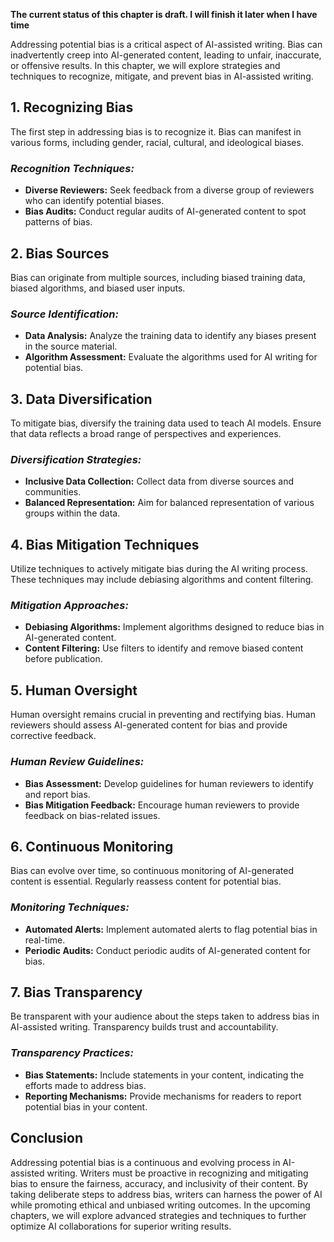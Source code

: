 **The current status of this chapter is draft. I will finish it later when I have time**

Addressing potential bias is a critical aspect of AI-assisted writing. Bias can inadvertently creep into AI-generated content, leading to unfair, inaccurate, or offensive results. In this chapter, we will explore strategies and techniques to recognize, mitigate, and prevent bias in AI-assisted writing.

**1. Recognizing Bias**
-----------------------

The first step in addressing bias is to recognize it. Bias can manifest in various forms, including gender, racial, cultural, and ideological biases.

### *Recognition Techniques:*

* **Diverse Reviewers:** Seek feedback from a diverse group of reviewers who can identify potential biases.
* **Bias Audits:** Conduct regular audits of AI-generated content to spot patterns of bias.

**2. Bias Sources**
-------------------

Bias can originate from multiple sources, including biased training data, biased algorithms, and biased user inputs.

### *Source Identification:*

* **Data Analysis:** Analyze the training data to identify any biases present in the source material.
* **Algorithm Assessment:** Evaluate the algorithms used for AI writing for potential bias.

**3. Data Diversification**
---------------------------

To mitigate bias, diversify the training data used to teach AI models. Ensure that data reflects a broad range of perspectives and experiences.

### *Diversification Strategies:*

* **Inclusive Data Collection:** Collect data from diverse sources and communities.
* **Balanced Representation:** Aim for balanced representation of various groups within the data.

**4. Bias Mitigation Techniques**
---------------------------------

Utilize techniques to actively mitigate bias during the AI writing process. These techniques may include debiasing algorithms and content filtering.

### *Mitigation Approaches:*

* **Debiasing Algorithms:** Implement algorithms designed to reduce bias in AI-generated content.
* **Content Filtering:** Use filters to identify and remove biased content before publication.

**5. Human Oversight**
----------------------

Human oversight remains crucial in preventing and rectifying bias. Human reviewers should assess AI-generated content for bias and provide corrective feedback.

### *Human Review Guidelines:*

* **Bias Assessment:** Develop guidelines for human reviewers to identify and report bias.
* **Bias Mitigation Feedback:** Encourage human reviewers to provide feedback on bias-related issues.

**6. Continuous Monitoring**
----------------------------

Bias can evolve over time, so continuous monitoring of AI-generated content is essential. Regularly reassess content for potential bias.

### *Monitoring Techniques:*

* **Automated Alerts:** Implement automated alerts to flag potential bias in real-time.
* **Periodic Audits:** Conduct periodic audits of AI-generated content for bias.

**7. Bias Transparency**
------------------------

Be transparent with your audience about the steps taken to address bias in AI-assisted writing. Transparency builds trust and accountability.

### *Transparency Practices:*

* **Bias Statements:** Include statements in your content, indicating the efforts made to address bias.
* **Reporting Mechanisms:** Provide mechanisms for readers to report potential bias in your content.

**Conclusion**
--------------

Addressing potential bias is a continuous and evolving process in AI-assisted writing. Writers must be proactive in recognizing and mitigating bias to ensure the fairness, accuracy, and inclusivity of their content. By taking deliberate steps to address bias, writers can harness the power of AI while promoting ethical and unbiased writing outcomes. In the upcoming chapters, we will explore advanced strategies and techniques to further optimize AI collaborations for superior writing results.
